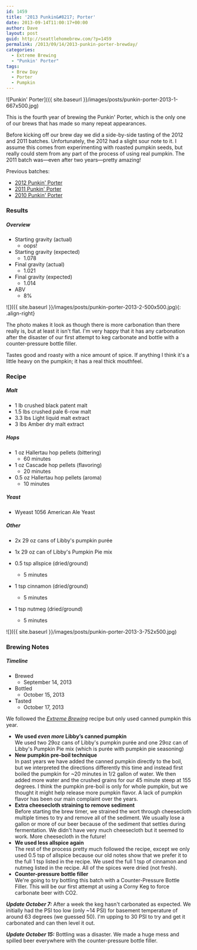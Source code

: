 ```yaml
---
id: 1459
title: '2013 Punkin&#8217; Porter'
date: 2013-09-14T11:00:17+00:00
author: Dave
layout: post
guid: http://seattlehomebrew.com/?p=1459
permalink: /2013/09/14/2013-punkin-porter-brewday/
categories:
  - Extreme Brewing
  - "Punkin' Porter"
tags:
  - Brew Day
  - Porter
  - Pumpkin
---
```


![Punkin' Porter]({{ site.baseurl }}/images/posts/punkin-porter-2013-1-667x500.jpg)

This is the fourth year of brewing the Punkin' Porter, which is the only one of our brews that has made so many repeat appearances.

Before kicking off our brew day we did a side-by-side tasting of the 2012 and 2011 batches. Unfortunately, the 2012 had a slight sour note to it. I assume this comes from experimenting with roasted pumpkin seeds, but really could stem from any part of the process of using real pumpkin. The 2011 batch was—even after two years—pretty amazing!

<!--more-->

Previous batches:

  * [2012 Punkin' Porter](/2012/09/15/2012-punkin-porter-brewday)
  * [2011 Punkin' Porter](/2011/09/27/punkin-porter-brewday-2011)
  * [2010 Punkin' Porter](/2010/09/22/punkin-porter-brewday)

### Results

##### Overview

  * Starting gravity (actual) 
      * oops!
  * Starting gravity (expected) 
      * 1.078
  * Final gravity (actual) 
      * 1.021
  * Final gravity (expected) 
      * 1.014
  * ABV 
      * 8% 

![]({{ site.baseurl }}/images/posts/punkin-porter-2013-2-500x500.jpg){: .align-right}

The photo makes it look as though there is more carbonation than there really is, but at least it isn't flat. I'm very happy that it has any carbonation after the disaster of our first attempt to keg carbonate and bottle with a counter-pressure bottle filler.

Tastes good and roasty with a nice amount of spice. If anything I think it's a little heavy on the pumpkin; it has a real thick mouthfeel.

### Recipe

##### Malt

  * 1 lb crushed black patent malt
  * 1.5 lbs crushed pale 6-row malt
  * 3.3 lbs Light liquid malt extract
  * 3 lbs Amber dry malt extract

##### Hops

  * 1 oz Hallertau hop pellets (bittering) 
      * 60 minutes
  * 1 oz Cascade hop pellets (flavoring) 
      * 20 minutes
  * 0.5 oz Hallertau hop pellets (aroma) 
      * 10 minutes

##### Yeast

  * Wyeast 1056 American Ale Yeast

##### Other

  * 2x 29 oz cans of Libby's pumpkin purée 
    
  * 1x 29 oz can of Libby's Pumpkin Pie mix 
    
  * 0.5 tsp allspice (dried/ground) 
      * 5 minutes
  * 1 tsp cinnamon (dried/ground) 
      * 5 minutes
  * 1 tsp nutmeg (dried/ground) 
      * 5 minutes 

![]({{ site.baseurl }}/images/posts/punkin-porter-2013-3-752x500.jpg)

### Brewing Notes

##### Timeline

  * Brewed 
      * September 14, 2013
  * Bottled 
      * October 15, 2013
  * Tasted 
      * October 17, 2013 

We followed the [_Extreme Brewing_](http://rcm.amazon.com/e/cm?lt1=_blank&bc1=000000&IS2=1&bg1=FFFFFF&fc1=000000&lc1=0000FF&t=seatthomeb-20&o=1&p=8&l=as4&m=amazon&f=ifr&ref=ss_til&asins=1592532934) recipe but only used canned pumpkin this year.

  * **We used _even more_ Libby’s canned pumpkin**  
    We used two 29oz cans of Libby's pumpkin purée and one 29oz can of Libby's Pumpkin Pie mix (which is purée with pumpkin pie seasoning)
  * **New pumpkin pre-boil technique**  
    In past years we have added the canned pumpkin directly to the boil, but we interpreted the directions differently this time and instead first boiled the pumpkin for ~20 minutes in 1/2 gallon of water. We then added more water and the crushed grains for our 45 minute steep at 155 degrees. I think the pumpkin pre-boil is only for whole pumpkin, but we thought it might help release more pumpkin flavor. A lack of pumpkin flavor has been our main complaint over the years.
  * **Extra cheesecloth straining to remove sediment**  
    Before starting the brew timer, we strained the wort through cheesecloth multiple times to try and remove all of the sediment. We usually lose a gallon or more of our beer because of the sediment that settles during fermentation. We didn't have very much cheesecloth but it seemed to work. More cheesecloth in the future!
  * **We used less allspice again**  
    The rest of the process pretty much followed the recipe, except we only used 0.5 tsp of allspice because our old notes show that we prefer it to the full 1 tsp listed in the recipe. We used the full 1 tsp of cinnamon and nutmeg listed in the recipe. All of the spices were dried (not fresh).
  * **Counter-pressure bottle filler**  
    We're going to try bottling this batch with a Counter-Pressure Bottle Filler. This will be our first attempt at using a Corny Keg to force carbonate beer with CO2.

_**Update October 7:**_ After a week the keg hasn't carbonated as expected. We initially had the PSI too low (only ~14 PSI) for basement temperature of around 63 degrees (we guessed 50). I'm upping to 30 PSI to try and get it carbonated and can then level it out.

_**Update October 15:**_ Bottling was a disaster. We made a huge mess and spilled beer everywhere with the counter-pressure bottle filler.
